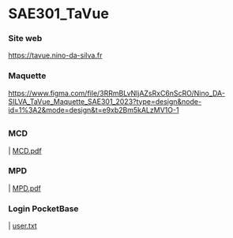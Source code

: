 # SAE301_TaVue

### Site web
https://tavue.nino-da-silva.fr

### Maquette
https://www.figma.com/file/3RRmBLvNljAZsRxC6nScRO/Nino_DA-SILVA_TaVue_Maquette_SAE301_2023?type=design&node-id=1%3A2&mode=design&t=e9xb2Bm5kALzMV1O-1

##

### MCD
| [MCD.pdf](https://github.com/NinoDaSilva/SAE301_TaVue/blob/main/TaVue_src/pocketbase/Nino_DA-SILVA_SAE301_MCD.pdf)

### MPD
| [MPD.pdf](https://github.com/NinoDaSilva/SAE301_TaVue/blob/main/TaVue_src/pocketbase/Nino_DA-SILVA_SAE301_MPD.pdf)

### Login PocketBase
| [user.txt](https://github.com/NinoDaSilva/SAE301_TaVue/blob/main/users.txt)
